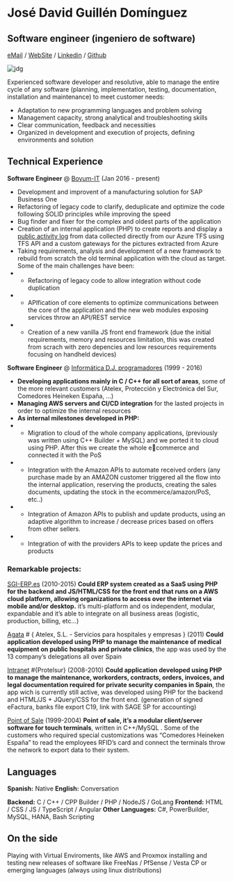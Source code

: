 # José David Guillén Domínguez
## Software engineer (ingeniero de software)
[eMail](mailto://jd@infdj.com) / [WebSite](https://jd.infdj.com) / [Linkedin](https://www.linkedin.com/in/jos%C3%A9-david-guill%C3%A9n-dom%C3%ADnguez-742151a7/) / [Github](https://git.infdj.com)

![jdg](https://git.infdj.com/avatars/f563d8630a2d09c7d6548d7964bf9ccf?size=96)

Experienced software developer and resolutive, able to manage the entire cycle of any software (planning, implementation, testing, documentation, installation and maintenance) to meet customer needs:

* Adaptation to new programming languages and problem solving
* Management capacity, strong analytical and troubleshooting skills
* Clear communication, feedback and necessities
* Organized in development and execution of projects, defining environments and solution

## Technical Experience

**Software Engineer** @ [Boyum-IT](https://www.boyum-it.com) (Jan 2016 - present)

* Development and improvent of a manufacturing solution for SAP Business One
* Refactoring of legacy code to clarify, deduplicate and optimize the code following SOLID principles while improving the speed
* Bug finder and fixer for the complex and oldest parts of the application
* Creation of an internal application (PHP) to create reports and display a [public activity log](https://www.beascloud.com/beasweb/tfsActivityLog.php) from data collected directly from our Azure TFS using TFS API and a custom gateways for the pictures extracted from Azure
* Taking requirements, analysis and development of a new framework to rebuild from scratch the old terminal application with the cloud as target. Some of the main challenges have been:
* * Refactoring of legacy code to allow integration without code duplication
* * APIfication of core elements to optimize communications between the core of the application and the new web modules exposing services throw an API/REST service
* * Creation of a new vanilla JS front end framework (due the initial requirements, memory and resources limitation, this was created from scrach with zero depencies and low resources requirements focusing on handheld devices)

**Software Engineer** @ [Informática D.J. programadores](https://www.infdj.com) (1999 - 2016)

* **Developing applications mainly in C / C++ for all sort of areas**, some of the more relevant customers (Atelex, Protección y Electrónica del Sur, Comedores Heineken España, …)
* **Managing AWS servers and CI/CD integration** for the lasted projects in order to optimize the internal resources
* **As internal milestones developed in PHP:**
* * Migration to cloud of the whole company applications, (previously was written using C++ Builder + MySQL) and we ported it to cloud using PHP. After this we create the whole ecommerce and connected it with the PoS
* * Integration with the Amazon APIs to automate received orders (any purchase made by an AMAZON customer triggered all the flow into the internal application, reserving the products, creating the sales documents, updating the stock in the ecommerce/amazon/PoS, etc..)
* * Integration of Amazon APIs to publish and update products, using an adaptive algorithm to increase / decrease prices based on offers from other sellers.
* * Integration of with the providers APIs to keep update the prices and products

### Remarkable projects:
[SGI-ERP.es](https://app.sgi-erp.es) (2010-2015)
**Could ERP system created as a SaaS using PHP for the backend and JS/HTML/CSS for the
front end that runs on a AWS cloud platform, allowing organizations to access over the
internet via mobile and/or desktop.** it’s multi-platform and os independent, modular,
expandable and it’s able to integrate on all business areas (logistic, production, billing,
etc...)

[Agata](https://agata.atelex.com) # { Atelex, S.L. - Servicios para hospitales y empresas } (2011)
**Could application developed using PHP to manage the maintenance of medical
equipment on public hospitals and private clinics**, the app was used by the 13 company’s
delegations all over Spain


[Intranet](http://www.protelsur.com) #{Protelsur} (2008-2010)
**Could application developed using PHP to manage the maintenance, workorders,
contracts, orders, invoices, and legal documentation required for private security
companies in Spain**, the app wich is currently still active, was developed using PHP for the
backend and HTML/JS + JQuery/CSS for the front end. (generation of signed eFactura,
banks file export C19, link with SAGE SP for accounting)

[Point of Sale](http://) (1999-2004) 
**Point of sale, it’s a modular client/server software for touch terminals**, written in
C++/MySQL . Some of the customers who required special customizations was “Comedores
Heineken España” to read the employees RFID’s card and connect the terminals throw the
network to export data to their system.

## Languages
**Spanish:** Native
**English:** Conversation

**Backend:** C / C++ / CPP Builder / PHP / NodeJS / GoLang
**Frontend:** HTML / CSS / JS / TypeScript / Angular
**Other Languages:** C#, PowerBuilder, MySQL, HANA, Bash Scripting


## On the side
Playing with Virtual Enviroments, like AWS and Proxmox installing and testing new releases of software like FreeNas / PfSense / Vesta CP or emerging languages (always using linux distributions)


